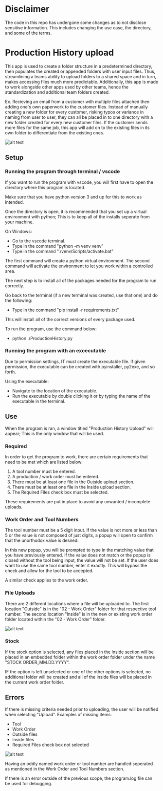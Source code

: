 # Disclaimer
The code in this repo has undergone some changes as to not disclose sensitive information. This includes changing the use case, the directory, and some of the terms.

# Production History upload
This app is used to create a folder structure in a predetermined directory, then populates the created or appended folders with user input files. Thus, streamlining a teams ability to upload folders to a shared space and in turn, makes accessing files much more predictable. Additionally, this app is made to work alongside other apps used by other teams, hence the standardization and additional team folders created.

Ex. Recieving an email from a customer with multiple files attached then adding one's own paperwork to the customer files. Instead of manually creating a new folder for every customer, risking typos or variance in naming from user to user, they can all be placed in to one directory with a new folder created for every new customer files. If the customer sends more files for the same job, this app will add on to the existing files in its own folder to differentiate from the existing ones.

![alt text](Images/App_Image.png)

## Setup
### Running the program through terminal / vscode
If you want to run the program with vscode, you will first have to open the directory where this program is located.

Make sure that you have python version 3 and up for this to work as intended.

Once the directory is open, it is recommended that you set up a virtual environment with python; This is to keep all of the installs seperate from your machine. 

On Windows:
* Go to the vscode terminal.
* Type in the command "python -m venv venv"
* Type in the command "./venv/Scripts/activate.bat"

The first command will create a python virtual environment. The second command will activate the environment to let you work within a controlled area.

The next step is to install all of the packages needed for the program to run correctly.

Go back to the terminal (if a new terminal was created, use that one) and do the following:
* Type in the command "pip install -r requirements.txt"

This will install all of the correct versions of every package used.

To run the program, use the command below:
* python ./ProductionHistory.py


### Running the program with an excecutable
Due to permission settings, IT must create the executable file. If given permission, the executable can be created with pyinstaller, py2exe, and so forth.

Using the executable:
- Navigate to the location of the executable.
- Run the executable by double clicking it or by typing the name of the executable in the terminal.

## Use
When the program is ran, a window titled "Production History Upload" will appear; This is the only window that will be used.


### Required
In order to get the program to work, there are certain requirements that need to be met which are listed below:

1. A tool number must be entered.
2. A production / work order must be entered.
3. There must be at least one file in the Outside upload section.
4. There must be at least one file in the Inside upload section.
5. The Required Files check box must be selected.

These requirements are put in place to avoid any unwanted / incomplete uploads.

### Work Order and Tool Numbers

The tool number must be a 5 digit input. If the value is not more or less than 5 or the value is not composed of just digits, a popup will open to confirm that the unorthodox value is desired.

In this new popup, you will be prompted to type in the matching value that you have previously entered. If the value does not match or the popup is closed without the tool being input, the value will not be set. If the user does want to use the same tool number, enter it exactly. This will bypass the check and allow for the tool to be accepted.

A similar check applies to the work order.

### File Uploads
There are 2 different locations where a file will be uploaded to.
The first location "Outside" is in the "02 - Work Order" folder for that respective tool number.
The second location "Inside" is in the new or existing work order folder located within the "02 - Work Order" folder.

![alt text](Images/Current_Files.png)

### Stock
If the stock option is selected, any files placed in the Inside section will be placed in an embedded folder within the work order folder under the name "STOCK ORDER_MM.DD.YYYY".

IF the option is left unselected or one of the other options is selected, no additional folder will be created and all of the inside files will be placed in the current work order folder.

## Errors
If there is missing criteria needed prior to uploading, the user will be notified when selecting "Upload".
Examples of missing items:
- Tool
- Work Order
- Outside files
- Inside files
- Required Files check box not selected

![alt text](Images/Errors.png)

Having an oddly named work order or tool number are handled seperated as mentioned in the Work Order and Tool Numbers section.

If there is an error outside of the previous scope, the program.log file can be used for debugging.